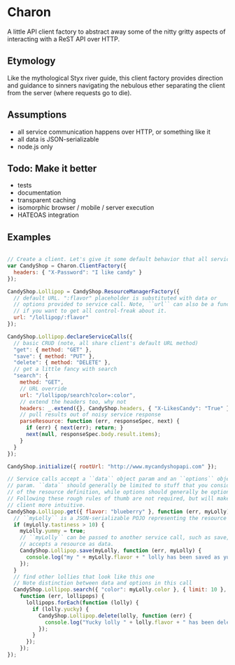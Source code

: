 Charon
======

A little API client factory to abstract away some of the nitty gritty aspects
of interacting with a ReST API over HTTP.

Etymology
---------

Like the mythological Styx river guide, this client factory provides
direction and guidance to sinners navigating the nebulous ether separating
the client from the server (where requests go to die).

Assumptions
-----------

* all service communication happens over HTTP, or something like it
* all data is JSON-serializable
* node.js only

Todo: Make it better
--------------------

* tests
* documentation
* transparent caching
* isomorphic browser / mobile / server execution
* HATEOAS integration

Examples
-------------

```javascript

// Create a client. Let's give it some default behavior that all services share
var CandyShop = Charon.ClientFactory({
  headers: { "X-Password": "I like candy" }
});

CandyShop.Lollipop = CandyShop.ResourceManagerFactory({
  // default URL. ":flavor" placeholder is substituted with data or
  // options provided to service call. Note, ``url`` can also be a function
  // if you want to get all control-freak about it.
  url: "/lollipop/:flavor"
});

CandyShop.Lollipop.declareServiceCalls({
  // basic CRUD (note, all share client's default URL method)
  "get": { method: "GET" },
  "save": { method: "PUT" },
  "delete": { method: "DELETE" },
  // get a little fancy with search
  "search": {
    method: "GET",
    // URL override
    url: "/lollipop/search?color=:color",
    // extend the headers too, why not
    headers: _.extend({}, CandyShop.headers, { "X-LikesCandy": "True" }),
    // pull results out of noisy service response
    parseResource: function (err, responseSpec, next) {
      if (err) { next(err); return; }
      next(null, responseSpec.body.result.items);
    }
  }
});

CandyShop.initialize({ rootUrl: "http://www.mycandyshopapi.com" });

// Service calls accept a ``data`` object param and an ``options`` object
// param. ``data`` should generally be limited to stuff that you consider part
// of the resource definition, while options should generally be optional.
// Following these rough rules of thumb are not required, but will make your
// client more intuitive.
CandyShop.Lollipop.get({ flavor: "blueberry" }, function (err, myLolly) {
  // ``myLolly`` is a JSON-serializable POJO representing the resource
  if (myLolly.tastiness > 10) {
    myLolly.yummy = true;
    // ``myLolly`` can be passed to another service call, such as save, which
    // accepts a resource as data.
    CandyShop.Lollipop.save(myLolly, function (err, myLolly) {
      console.log("my " + myLolly.flavor + " lolly has been saved as yummy");
    });
  }
  // find other lollies that look like this one
  // Note distinction between data and options in this call
  CandyShop.Lollipop.search({ "color": myLolly.color }, { limit: 10 },
    function (err, lollipops) {
      lollipops.forEach(function (lolly) {
        if (lolly.yucky) {
          CandyShop.Lollipop.delete(lolly, function (err) {
            console.log("Yucky lolly " + lolly.flavor + " has been deleted");
          });
        }
      });
    });
});
```
